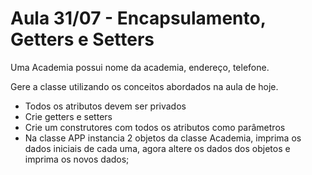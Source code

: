 # Aula 31/07 - Encapsulamento, Getters e Setters

Uma Academia possui nome da academia, endereço, telefone. 


Gere a classe utilizando os conceitos abordados na aula de hoje.

- Todos os atributos devem ser privados
- Crie getters e setters
- Crie um construtores com todos os atributos como parâmetros
- Na classe APP instancia 2 objetos da classe Academia, imprima os dados iniciais de cada uma, agora altere os dados dos objetos e imprima os novos dados;
